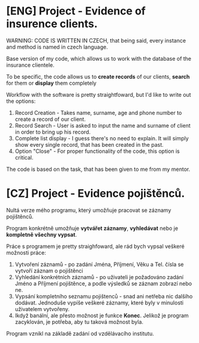 # [ENG] Project - Evidence of insurence clients. 

WARNING: CODE IS WRITTEN IN CZECH, that being said, every instance and method is named in czech language.

Base version of my code, which allows us to work with the database of the insurance clientele.

To be specific, the code allows us to **create records** of our clients, **search** for them or **display** them completely

Workflow with the software is pretty straightfoward, but I'd like to write out the options:
1. Record Creation - Takes name, surname, age and phone number to create a record of our client.
2. Record Search - User is asked to input the name and surname of client in order to bring up his record.
3. Complete list display - I guess there's no need to explain. It will simply show every single record, that has been created in the past.
4. Option "Close" - For proper functionality of the code, this option is critical.

The code is based on the task, that has been given to me from my mentor.



# [CZ] Project - Evidence pojištěnců.
Nultá verze mého programu, který umožňuje pracovat se záznamy pojištěnců.

Program konkrétně umožňuje **vytvářet záznamy**, **vyhledávat** nebo je **kompletně všechny vypsat**.

Práce s programem je pretty straighfoward, ale rád bych vypsal veškeré možnosti práce:
1. Vytvoření záznamů - po zadání Jména, Příjmení, Věku a Tel. čísla se vytvoří záznam o pojištěnci
2. Vyhledání konkrétních záznamů - po uživateli je požadováno zadání Jméno a Příjmení pojištěnce, a podle výsledků se záznam zobrazí nebo ne.
3. Vypsání kompletního seznamu pojištenců - snad ani netřeba nic dalšího dodávat. Jednoduše vypíše veškeré záznamy, které byly v minulosti uživatelem vytvořeny.
4. Ikdyž banální, ale přesto možnost je funkce **Konec**. Jelikož je program zacyklován, je potřeba, aby tu taková možnost byla.

Program vznikl na základě zadání od vzdělávacího institutu.
